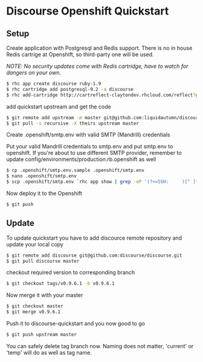 # Discourse Openshift Quickstart

## Setup

Create application with Postgresql and Redis support. There is no in house Redis cartrige at Openshift, so third-party one will be used.

*NOTE: No security updates come with Redis cartridge, have to watch for dangers on your own.*

```Bash
$ rhc app create discourse ruby-1.9
$ rhc cartridge add postgresql-9.2 -a discourse
$ rhc add-cartridge http://cartreflect-claytondev.rhcloud.com/reflect?github=smarterclayton/openshift-redis-cart
```

add quickstart upstream and get the code

```Bash
$ git remote add upstream -m master git@github.com:liquidautumn/discourse-quickstart.git
$ git pull -s recursive -X theirs upstream master
```

Create .openshift/smtp.env with valid SMTP (Mandrill) credentials

Put your valid Mandrill credentials to smtp.env and put smtp.env to openshift.
If you're about to use different SMTP provider, remember to update config/environments/production.rb.openshift as well


```Bash
$ cp .openshift/smtp.env.sample .openshift/smtp.env
$ nano .openshift/smtp.env
$ scp .openshift/smtp.env `rhc app show | grep -oP '(?<=SSH:     )[^ ]*'`:app-root/data
```

Now deploy it to the Openshift

```Bash
$ git push
```

## Update

To update quickstart you have to add discource remote repository and update your local copy

```Bash
$ git remote add discourse git@github.com:discourse/discourse.git
$ git pull discourse master
```

checkout required version to corresponding branch

```Bash
$ git checkout tags/v0.9.6.1 -b v0.9.6.1
```

Now merge it with your master

```Bash
$ git checkout master
$ git merge v0.9.6.1
```

Push it to discourse-quickstart and you now good to go

```Bash
$ git push upstream master
```

You can safely delete tag branch now. Naming does not matter, 'current' or 'temp' will do as well as tag name.
